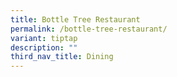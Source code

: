 ```yaml
---
title: Bottle Tree Restaurant
permalink: /bottle-tree-restaurant/
variant: tiptap
description: ""
third_nav_title: Dining
---
```

